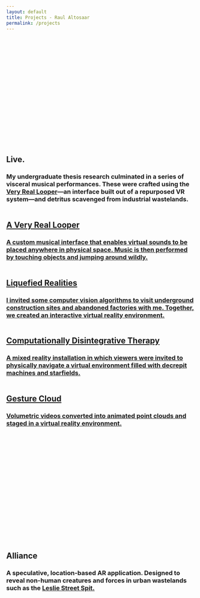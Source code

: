 ```yaml
---
layout: default
title: Projects - Raul Altosaar
permalink: /projects
---
```


<html>


<div class="project">

<div style="padding:56.25% 0 0 0;position:relative;"><iframe class="lazy" data-src="https://player.vimeo.com/video/347904695?color=ff9933&byline=0&title=0&portrait=0" style="position:absolute;top:0;left:0;width:100%;height:100%;" frameborder="0" allow="autoplay; fullscreen" allowfullscreen class="lazy"></iframe></div><script src="https://player.vimeo.com/api/player.js"></script>

<h2>Live.</h2>

<h3>My undergraduate thesis research culminated in a series of visceral musical performances. These were crafted using the <a href="/a-very-real-looper">Very Real Looper</a>&mdash;an interface built out of a repurposed VR system&mdash;and detritus scavenged from industrial wastelands.</h3>

</div>



<div class="project">

<a href="/a-very-real-looper">

<img class="lazy" data-src="../assets/img/projects/a-very-real-looper/looper-jump.jpg">

<h2 class="arrow">A Very Real Looper</h2>

<h3>A custom musical interface that enables virtual sounds to be placed anywhere in physical space. Music is then performed by touching objects and jumping around wildly.</h3>
</a>

</div>



<div class="project">

<a href="/liquefied-realities">

<img class="lazy" data-src="../assets/img/projects/liquefied-realities/1stroom.jpg">

<h2 class="arrow">Liquefied Realities</h2>

<h3>I invited some computer vision algorithms to visit underground construction sites and abandoned factories with me. Together, we created an interactive virtual reality environment. </h3>

</a>

</div>



<div class="project">

<a href="/computationally-disintegrative-therapy">

<img class="lazy" data-src="../assets/img/projects/computationally-disintegrative-therapy/standing.jpg">

<h2 class="arrow">Computationally Disintegrative Therapy</h2>

<h3>A mixed reality installation in which viewers were invited to physically navigate a virtual environment filled with decrepit machines and starfields.</h3>

</a>

</div>



<div class="project">

<a href="/gesture-cloud">

<img class="lazy" data-src="../assets/img/projects/gesture-cloud/pigeons_2.jpg">

<h2 class="arrow">Gesture Cloud</h2>

<h3>Volumetric videos converted into animated point clouds and staged in a virtual reality environment.</h3>

</a>

</div>



<div class="project">

<div style="padding:56.25% 0 0 0;position:relative;"><iframe class="lazy" data-src="https://player.vimeo.com/video/302964429?color=ff9933&byline=0&title=0&portrait=0" style="position:absolute;top:0;left:0;width:100%;height:100%;" frameborder="0" allow="autoplay; fullscreen" allowfullscreen class="lazy"></iframe></div><script src="https://player.vimeo.com/api/player.js"></script>

<h2>Alliance</h2>

<h3>A speculative, location-based AR application. Designed to reveal non-human creatures and forces in urban wastelands such as the <a href="https://goo.gl/maps/Wr7pGXvaZhU8FgN86" target="_blank">Leslie Street Spit.</a></h3>

</div>


</html>